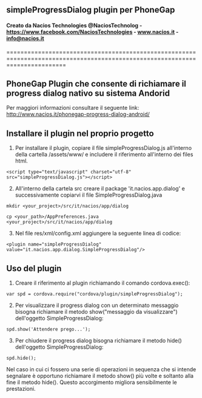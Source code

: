 ## simpleProgressDialog plugin per PhoneGap ##
#### Creato da Nacios Technologies @NaciosTechnolog - https://www.facebook.com/NaciosTechnologies - www.nacios.it - info@nacios.it ####
=============================================================================================================================

## PhoneGap Plugin che consente di  richiamare il progress dialog nativo su sistema Andorid ##

Per maggiori informazioni consultare il seguente link: http://www.nacios.it/phonegap-progress-dialog-android/

## Installare il plugin nel proprio progetto ##

1) Per installare il plugin, copiare il file simpleProgressDialog.js all'interno della cartella /assets/www/ e includere il riferimento all'interno dei files html.

`<script type="text/javascript" charset="utf-8" src="simpleProgressDialog.js"></script>`

2) All'interno della cartela src creare il package 'it.nacios.app.dialog' e successivamente copiarvi il file SimpleProgressDialog.java

`mkdir <your_project>/src/it/nacios/app/dialog`

`cp <your_path>/AppPreferences.java <your_project>/src/it/nacios/app/dialog`

3) Nel file res/xml/config.xml aggiungere la seguente linea di codice:

 `<plugin name="simpleProgressDialog" value="it.nacios.app.dialog.SimpleProgressDialog"/>`


## Uso del plugin ##

1) Creare il riferimento al plugin richiamando il comando cordova.exec():

`var spd = cordova.require("cordova/plugin/simpleProgressDialog");`

2) Per visualizzare il progress dialog con un determinato messaggio bisogna richiamare il metodo show("messaggio da visualizzare") dell'oggetto SimpleProgressDialog:

`spd.show('Attendere prego...');`

3) Per chiudere il progress dialog bisogna richiamare il metodo hide() dell'oggetto SimpleProgressDialog:

`spd.hide();`


Nel caso in cui ci fossero una serie di operazioni in sequenza che si intende segnalare è opportuno richiamare il metodo show() più volte e soltanto alla fine il metodo hide().
Questo accorgimento migliora sensibilmente le prestazioni.